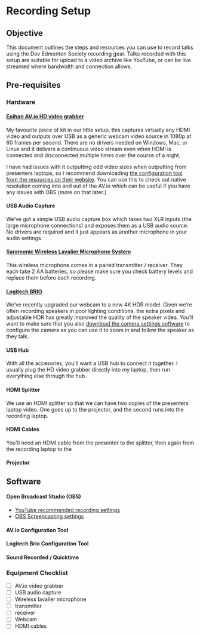 # Recording Setup

## Objective

This document outlines the steps and resources you can use to record talks using the Dev Edmonton Society recording gear. Talks recorded with this setup are suitable for upload to a video archive like YouTube, or can be live streamed where bandwidth and connection allows.

## Pre-requisites

### Hardware

#### [Epihan AV.io HD video grabber](https://www.epiphan.com/products/avio-hd/)

My favourite piece of kit in our little setup, this captures virtually any HDMI video and outputs over USB as a generic webcam video source in 1080p at 60 frames per second. There are no drivers needed on Windows, Mac, or Linux and it delivers a continuous video stream even when HDMI is connected and disconnected multiple times over the course of a night.

I have had issues with it outputting odd video sizes when outputting from presenters laptops, so I recommend downloading [the configuration tool from the resources on their website](https://www.epiphan.com/products/avio-hd/resources/). You can use this to check out native resolution coming into and out of the AV.io which can be useful if you have any issues with OBS (more on that later.)

#### USB Audio Capture

We’ve got a simple USB audio capture box which takes two XLR inputs (the large microphone connections) and exposes them as a USB audio source. No drivers are required and it just appears as another microphone in your audio settings.

#### [Saramonic Wireless Lavalier Microphone System](https://www.amazon.ca/gp/product/B01IMJDW9Q/ref=oh_aui_search_detailpage?ie=UTF8&psc=1)

This wireless microphone comes in a paired transmitter / receiver. They each take 2 AA batteries, so please make sure you check battery levels and replace them before each recording.

#### [Logitech BRIO](https://www.logitech.com/en-ca/product/brio)

We’ve recently upgraded our webcam to a new 4K HDR model. Given we’re often recording speakers in poor lighting conditions, the extra pixels and adjustable HDR has greatly improved the quality of the speaker videa. You’ll want to make sure that you also [download the camera settings software](https://support.logitech.com/en_ca/product/brio/downloads) to configure the camera as you can use it to zoom in and follow the speaker as they talk.

#### USB Hub

With all the accesories, you'll want a USB hub to connect it together. I usually plug the HD video grabber directly into my laptop, then run everything else through the hub.

#### HDMI Splitter

We use an HDMI splitter so that we can have two copies of the presenters laptop video. One goes up to the projector, and the second runs into the recording laptop.

#### HDMI Cables

You'll need an HDMI cable from the presenter to the splitter, then again from the recording laptop to the 

#### Projector

## Software

#### Open Broadcast Studio (OBS)

* [YouTube recommended recording settings](https://support.google.com/youtube/answer/1722171?hl=en-GB)
* [OBS Screencasting settings](https://www.mistergoodcat.com/post/screencasts-with-open-broadcaster-software)

#### AV.io Configuration Tool
#### Logitech Brio Configuration Tool
#### Sound Recorded / Quicktime

### Equipment Checklist

* [ ] AV.io video grabber
* [ ] USB audio capture
* [ ] Wireless lavalier microphone
* [ ] transmitter
* [ ] receiver
* [ ] Webcam
* [ ] HDMI cables
